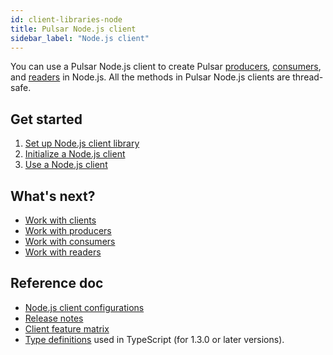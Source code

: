 ```yaml
---
id: client-libraries-node
title: Pulsar Node.js client
sidebar_label: "Node.js client"
---
```


You can use a Pulsar Node.js client to create Pulsar [producers](concepts-clients.md#producer), [consumers](concepts-clients.md#consumer), and [readers](concepts-clients.md#reader) in Node.js. All the methods in Pulsar Node.js clients are thread-safe.

## Get started

1. [Set up Node.js client library](client-libraries-node-setup.md)
2. [Initialize a Node.js client](client-libraries-node-initialize.md)
3. [Use a Node.js client](client-libraries-node-use.md)

## What's next?

- [Work with clients](client-libraries-clients.md)
- [Work with producers](client-libraries-producers.md)
- [Work with consumers](client-libraries-consumers.md)
- [Work with readers](client-libraries-readers.md)

## Reference doc

- [Node.js client configurations](client-libraries-node-configs.md)
- [Release notes](pathname://release-notes/client-node/)
- [Client feature matrix](https://docs.google.com/spreadsheets/d/1YHYTkIXR8-Ql103u-IMI18TXLlGStK8uJjDsOOA0T20/edit#gid=1784579914)
- [Type definitions](https://github.com/apache/pulsar-client-node/blob/master/index.d.ts) used in TypeScript (for 1.3.0 or later versions).